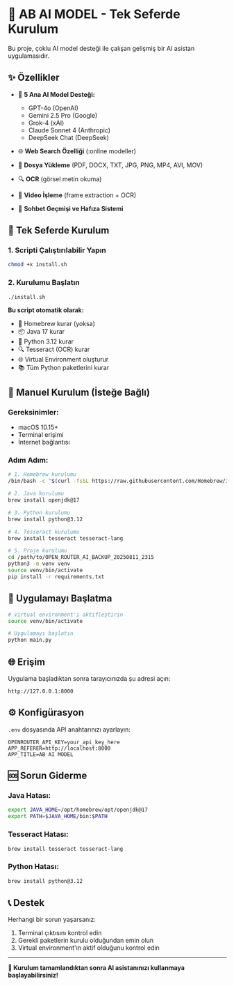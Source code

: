 # 🚀 AB AI MODEL - Tek Seferde Kurulum

Bu proje, çoklu AI model desteği ile çalışan gelişmiş bir AI asistan uygulamasıdır.

## ✨ Özellikler

- 🤖 **5 Ana AI Model Desteği:**
  - GPT-4o (OpenAI)
  - Gemini 2.5 Pro (Google)
  - Grok-4 (xAI)
  - Claude Sonnet 4 (Anthropic)
  - DeepSeek Chat (DeepSeek)

- 🌐 **Web Search Özelliği** (:online modeller)
- 📁 **Dosya Yükleme** (PDF, DOCX, TXT, JPG, PNG, MP4, AVI, MOV)
- 🔍 **OCR** (görsel metin okuma)
- 🎥 **Video İşleme** (frame extraction + OCR)
- 💾 **Sohbet Geçmişi ve Hafıza Sistemi**

## 🚀 Tek Seferde Kurulum

### **1. Scripti Çalıştırılabilir Yapın**
```bash
chmod +x install.sh
```

### **2. Kurulumu Başlatın**
```bash
./install.sh
```

**Bu script otomatik olarak:**
- 🍺 Homebrew kurar (yoksa)
- 📦 Java 17 kurar
- 🐍 Python 3.12 kurar
- 🔍 Tesseract (OCR) kurar
- 🌐 Virtual Environment oluşturur
- 📚 Tüm Python paketlerini kurar

## 🔧 Manuel Kurulum (İsteğe Bağlı)

### **Gereksinimler:**
- macOS 10.15+
- Terminal erişimi
- İnternet bağlantısı

### **Adım Adım:**
```bash
# 1. Homebrew kurulumu
/bin/bash -c "$(curl -fsSL https://raw.githubusercontent.com/Homebrew/install/HEAD/install.sh)"

# 2. Java kurulumu
brew install openjdk@17

# 3. Python kurulumu
brew install python@3.12

# 4. Tesseract kurulumu
brew install tesseract tesseract-lang

# 5. Proje kurulumu
cd /path/to/OPEN_ROUTER_AI_BACKUP_20250811_2315
python3 -m venv venv
source venv/bin/activate
pip install -r requirements.txt
```

## 🎯 Uygulamayı Başlatma

```bash
# Virtual environment'ı aktifleştirin
source venv/bin/activate

# Uygulamayı başlatın
python main.py
```

## 🌐 Erişim

Uygulama başladıktan sonra tarayıcınızda şu adresi açın:
```
http://127.0.0.1:8000
```

## ⚙️ Konfigürasyon

`.env` dosyasında API anahtarınızı ayarlayın:
```env
OPENROUTER_API_KEY=your_api_key_here
APP_REFERER=http://localhost:8000
APP_TITLE=AB AI MODEL
```

## 🆘 Sorun Giderme

### **Java Hatası:**
```bash
export JAVA_HOME=/opt/homebrew/opt/openjdk@17
export PATH=$JAVA_HOME/bin:$PATH
```

### **Tesseract Hatası:**
```bash
brew install tesseract tesseract-lang
```

### **Python Hatası:**
```bash
brew install python@3.12
```

## 📞 Destek

Herhangi bir sorun yaşarsanız:
1. Terminal çıktısını kontrol edin
2. Gerekli paketlerin kurulu olduğundan emin olun
3. Virtual environment'ın aktif olduğunu kontrol edin

---

**🎉 Kurulum tamamlandıktan sonra AI asistanınızı kullanmaya başlayabilirsiniz!**
